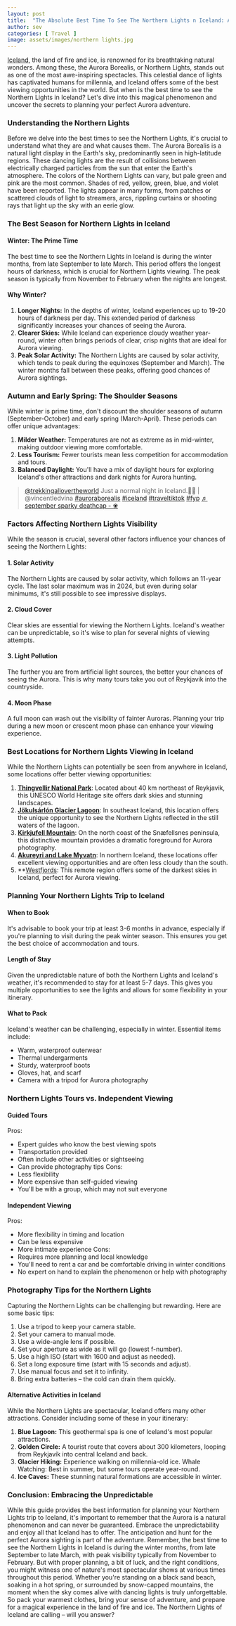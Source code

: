 ```yaml
---
layout: post
title:  "The Absolute Best Time To See The Northern Lights n Iceland: A Complete Guide"
author: sev
categories: [ Travel ]
image: assets/images/northern lights.jpg
---
```

[Iceland][iceland1], the land of fire and ice, is renowned for its breathtaking natural wonders. Among these, the Aurora Borealis, or Northern Lights, stands out as one of the most awe-inspiring spectacles. This celestial dance of lights has captivated humans for millennia, and Iceland offers some of the best viewing opportunities in the world. But when is the best time to see the Northern Lights in Iceland? Let's dive into this magical phenomenon and uncover the secrets to planning your perfect Aurora adventure.
### Understanding the Northern Lights
Before we delve into the best times to see the Northern Lights, it's crucial to understand what they are and what causes them. The Aurora Borealis is a natural light display in the Earth's sky, predominantly seen in high-latitude regions. These dancing lights are the result of collisions between electrically charged particles from the sun that enter the Earth's atmosphere.
The colors of the Northern Lights can vary, but pale green and pink are the most common. Shades of red, yellow, green, blue, and violet have been reported. The lights appear in many forms, from patches or scattered clouds of light to streamers, arcs, rippling curtains or shooting rays that light up the sky with an eerie glow.
### The Best Season for Northern Lights in Iceland
#### Winter: The Prime Time
The best time to see the Northern Lights in Iceland is during the winter months, from late September to late March. This period offers the longest hours of darkness, which is crucial for Northern Lights viewing. The peak season is typically from November to February when the nights are longest.
#### Why Winter?

1. **Longer Nights:** In the depths of winter, Iceland experiences up to 19-20 hours of darkness per day. This extended period of darkness significantly increases your chances of seeing the Aurora.
2. **Clearer Skies:** While Iceland can experience cloudy weather year-round, winter often brings periods of clear, crisp nights that are ideal for Aurora viewing.
3. **Peak Solar Activity:** The Northern Lights are caused by solar activity, which tends to peak during the equinoxes (September and March). The winter months fall between these peaks, offering good chances of Aurora sightings.

### Autumn and Early Spring: The Shoulder Seasons
While winter is prime time, don't discount the shoulder seasons of autumn (September-October) and early spring (March-April). These periods can offer unique advantages:

1. **Milder Weather:** Temperatures are not as extreme as in mid-winter, making outdoor viewing more comfortable.
2. **Less Tourism:** Fewer tourists mean less competition for accommodation and tours.
3. **Balanced Daylight:** You'll have a mix of daylight hours for exploring Iceland's other attractions and dark nights for Aurora hunting.

<blockquote class="tiktok-embed" cite="https://www.tiktok.com/@trekkingallovertheworld/video/7209189182604954886" data-video-id="7209189182604954886" style="max-width: 605px;min-width: 325px;" > <section> <a target="_blank" title="@trekkingallovertheworld" href="https://www.tiktok.com/@trekkingallovertheworld?refer=embed">@trekkingallovertheworld</a> Just a normal night in Iceland.🙂💖 | @vincentledvina <a title="auroraborealis" target="_blank" href="https://www.tiktok.com/tag/auroraborealis?refer=embed">#auroraborealis</a> <a title="iceland" target="_blank" href="https://www.tiktok.com/tag/iceland?refer=embed">#iceland</a> <a title="traveltiktok" target="_blank" href="https://www.tiktok.com/tag/traveltiktok?refer=embed">#traveltiktok</a> <a title="fyp" target="_blank" href="https://www.tiktok.com/tag/fyp?refer=embed">#fyp</a> <a target="_blank" title="♬ september sparky deathcap - ❀" href="https://www.tiktok.com/music/september-sparky-deathcap-7181454336311282437?refer=embed">♬ september sparky deathcap - ❀</a> </section> </blockquote> <script async src="https://www.tiktok.com/embed.js"></script>

### Factors Affecting Northern Lights Visibility
While the season is crucial, several other factors influence your chances of seeing the Northern Lights:
#### 1. Solar Activity
The Northern Lights are caused by solar activity, which follows an 11-year cycle. The last solar maximum was in 2024, but even during solar minimums, it's still possible to see impressive displays.
#### 2. Cloud Cover
Clear skies are essential for viewing the Northern Lights. Iceland's weather can be unpredictable, so it's wise to plan for several nights of viewing attempts.
#### 3. Light Pollution
The further you are from artificial light sources, the better your chances of seeing the Aurora. This is why many tours take you out of Reykjavik into the countryside.
#### 4. Moon Phase
A full moon can wash out the visibility of fainter Auroras. Planning your trip during a new moon or crescent moon phase can enhance your viewing experience.

### Best Locations for Northern Lights Viewing in Iceland
While the Northern Lights can potentially be seen from anywhere in Iceland, some locations offer better viewing opportunities:

1. **[Thingvellir National Park][Thingvellir]**: Located about 40 km northeast of Reykjavik, this UNESCO World Heritage site offers dark skies and stunning landscapes.
2. **[Jökulsárlón Glacier Lagoon][jokul]**: In southeast Iceland, this location offers the unique opportunity to see the Northern Lights reflected in the still waters of the lagoon.
3. **[Kirkjufell Mountain][kurkjufell]**: On the north coast of the Snæfellsnes peninsula, this distinctive mountain provides a dramatic foreground for Aurora photography.
4. **[Akureyri and Lake Myvatn][akurey]**: In northern Iceland, these locations offer excellent viewing opportunities and are often less cloudy than the south.
5. **[Westfjords][westfjords]: This remote region offers some of the darkest skies in Iceland, perfect for Aurora viewing.

### Planning Your Northern Lights Trip to Iceland
#### When to Book
It's advisable to book your trip at least 3-6 months in advance, especially if you're planning to visit during the peak winter season. This ensures you get the best choice of accommodation and tours.
#### Length of Stay
Given the unpredictable nature of both the Northern Lights and Iceland's weather, it's recommended to stay for at least 5-7 days. This gives you multiple opportunities to see the lights and allows for some flexibility in your itinerary.
#### What to Pack
Iceland's weather can be challenging, especially in winter. Essential items include:

* Warm, waterproof outerwear
* Thermal undergarments
* Sturdy, waterproof boots
* Gloves, hat, and scarf
* Camera with a tripod for Aurora photography

### Northern Lights Tours vs. Independent Viewing
#### Guided Tours
Pros:
* Expert guides who know the best viewing spots
* Transportation provided
* Often include other activities or sightseeing
* Can provide photography tips
Cons:
* Less flexibility
* More expensive than self-guided viewing
* You'll be with a group, which may not suit everyone

#### Independent Viewing
Pros:
* More flexibility in timing and location
* Can be less expensive
* More intimate experience
Cons:
* Requires more planning and local knowledge
* You'll need to rent a car and be comfortable driving in winter conditions
* No expert on hand to explain the phenomenon or help with photography

### Photography Tips for the Northern Lights
Capturing the Northern Lights can be challenging but rewarding. Here are some basic tips:

1. Use a tripod to keep your camera stable.
2. Set your camera to manual mode.
3. Use a wide-angle lens if possible.
4. Set your aperture as wide as it will go (lowest f-number).
5. Use a high ISO (start with 1600 and adjust as needed).
6. Set a long exposure time (start with 15 seconds and adjust).
7. Use manual focus and set it to infinity.
8. Bring extra batteries – the cold can drain them quickly.

#### Alternative Activities in Iceland
While the Northern Lights are spectacular, Iceland offers many other attractions. Consider including some of these in your itinerary:

1. **Blue Lagoon:** This geothermal spa is one of Iceland's most popular attractions.
2. **Golden Circle:** A tourist route that covers about 300 kilometers, looping from Reykjavík into central Iceland and back.
3. **Glacier Hiking:** Experience walking on millennia-old ice.
Whale Watching: Best in summer, but some tours operate year-round.
4. **Ice Caves:** These stunning natural formations are accessible in winter.

### Conclusion: Embracing the Unpredictable
While this guide provides the best information for planning your Northern Lights trip to Iceland, it's important to remember that the Aurora is a natural phenomenon and can never be guaranteed. Embrace the unpredictability and enjoy all that Iceland has to offer. The anticipation and hunt for the perfect Aurora sighting is part of the adventure.
Remember, the best time to see the Northern Lights in Iceland is during the winter months, from late September to late March, with peak visibility typically from November to February. But with proper planning, a bit of luck, and the right conditions, you might witness one of nature's most spectacular shows at various times throughout this period.
Whether you're standing on a black sand beach, soaking in a hot spring, or surrounded by snow-capped mountains, the moment when the sky comes alive with dancing lights is truly unforgettable. So pack your warmest clothes, bring your sense of adventure, and prepare for a magical experience in the land of fire and ice. The Northern Lights of Iceland are calling – will you answer?

[iceland1]: https://talk.jekyllrb.co
[Thingvellir]: https://www.thingvellir.is
[jokul]: https://icelagoon.is
[kurkjufell]: https://www.zigzagonearth.com/
[akurey]: https://www.akureyriguide.is/lake-myvatn/
[westfjords]:https://www.westfjords.is
